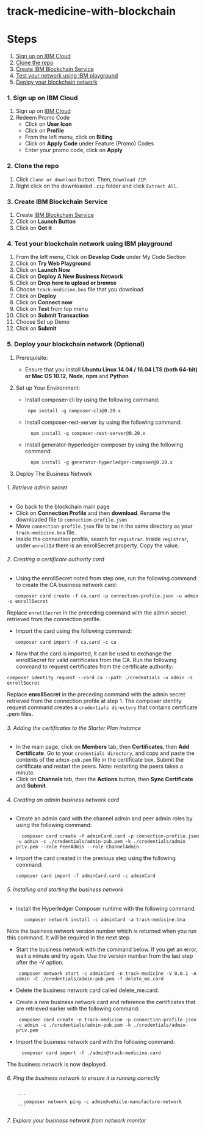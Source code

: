 # track-medicine-with-blockchain
# Steps

1. [Sign up on IBM Cloud](#1-sign-up-on-ibm-cloud)
2. [Clone the repo](#2-clone-the-repo)
3. [Create IBM Blockchain Service](#3-create-ibm-blockchain-service)
4. [Test your network using IBM playground](#4-test-your-blockchain-network-using-ibm-playground)
5. [Deploy your blockchain network ](#5-deploy-your-blockchain-network-optional )


### 1. Sign up on IBM Cloud
1. Sign up on [IBM Cloud](https://ibm.biz/BdY7C7)
2. Redeem Promo Code 
   * Click on **User Icon**
   * Click on **Profile**
   * From the left menu, click on **Billing** 
   * Click on **Apply Code** under Feature (Promo) Codes
   * Enter your promo code, click on **Apply**

### 2. Clone the repo
1. Click `Clone or download` button. Then, `Download ZIP`.
2. Right click on the downloaded `.zip` folder and click `Extract All`.

### 3. Create IBM Blockchain Service
1. Create [IBM Blockchain Service](https://console.bluemix.net/catalog/services/blockchain)
2. Click on **Launch Button**
3. Click on **Got it**

### 4. Test your blockchain network using IBM playground
1.  From the left menu, Click on **Develop Code** under My Code Section
2.  Click on **Try Web Playground**
3.  Click on **Launch Now**
4.  Click on **Deploy A New Business Network**
5.  Click on **Drop here to upload or browse**
6.  Choose `track-medicine.bna` file that you download
7.  Click on **Deploy**
8.  Click on **Connect now**
9.  Click on **Test** from top menu
10. Click on **Submit Transaction**
11. Choose Set up Demo
12. Click on **Submit**

### 5. Deploy your blockchain network (Optional)
1. Prerequisite:
   * Ensure that you install **Ubuntu Linux 14.04 / 16.04 LTS (both 64-bit) or Mac OS 10.12**, **Node**, **npm** and **Python**

2. Set up Your Environment:
   * Install composer-cli by using the following command:
      ```
       npm install -g composer-cli@0.20.x
       ```
   * Install composer-rest-server by using the following command:
      ```
        npm install -g composer-rest-server@0.20.x
       ```
   * Install generator-hyperledger-composer by using the following command:
      ```
        npm install -g generator-hyperledger-composer@0.20.x
       ```
3. Deploy The Business Network
  ###### 1. Retrieve admin secret
   * Go back to the blockchain main page
   * Click on **Connection Profile** and then **download**. Rename the downloaded file to `connection-profile.json`
   * Move `connection-profile.json` file to be in the same directory as your `track-medicine.bna` file.
   * Inside the connection profile, search for `registrar`. Inside `registrar`, under `enrollId` there is an enrollSecret property. Copy the value.
   
  ###### 2. Creating a certificate authority card
   * Using the enrollSecret noted from step one, run the following command to create the CA business network card:
   ```
      composer card create -f ca.card -p connection-profile.json -u admin -s enrollSecret
   ``` 
   Replace `enrollSecret` in the preceding command with the admin secret retrieved from the connection profile.
   * Import the card using the following command:
   
   ```
      composer card import -f ca.card -c ca
   ```
   * Now that the card is imported, it can be used to exchange the enrollSecret for valid certificates from the CA. Run the following command to request certificates from the certificate authority:
   ```
   composer identity request --card ca --path ./credentials -u admin -s enrollSecret
   ```
   Replace **enrollSecret** in the preceding command with the admin secret retrieved from the connection profile at step 1. 
   The composer identity request command creates a `credentials directory` that contains certificate .pem files.

   
  ###### 3. Adding the certificates to the Starter Plan instance
   * In the main page, click on **Members** tab, then **Certificates**, then **Add Certificate**. Go to your `credentials directory`, and copy and paste the contents of the `admin-pub.pem` file in the certificate box. Submit the certificate and restart the peers. Note: restarting the peers takes a minute.
   * Click on **Channels** tab, then the **Actions** button, then **Sync Certificate** and **Submit**.
    
  ###### 4. Creating an admin business network card
   * Create an admin card with the channel admin and peer admin roles by using the following command:
       ```
         composer card create -f adminCard.card -p connection-profile.json -u admin -c ./credentials/admin-pub.pem -k ./credentials/admin priv.pem --role PeerAdmin --role ChannelAdmin
       ```
   * Import the card created in the previous step using the following command:
    
       ```
       composer card import -f adminCard.card -c adminCard
       ```
    
  ###### 5. Installing and starting the business network
   * Install the Hyperledger Composer runtime with the following command:
        ```
           composer network install -c adminCard -a track-medicine.bna
        ```
   Note the business network version number which is returned when you run this command. It will be required in the next step.
   * Start the business network with the command below. If you get an error, wait a minute and try again. Use the version number from the last step after the -V option.
        ```
         composer network start -c adminCard -n track-medicine -V 0.0.1 -A admin -C ./credentials/admin-pub.pem -f delete_me.card
        ```
   * Delete the business network card called delete_me.card.
   * Create a new business network card and reference the certificates that are retrieved earlier with the following command:
        ```
         composer card create -n track-medicine -p connection-profile.json -u admin -c ./credentials/admin-pub.pem -k ./credentials/admin-priv.pem
        ```
       
   * Import the business network card with the following command:
        ```
          composer card import -f ./admin@track-medicine.card
        ```
   The business network is now deployed.

  ###### 6. Ping the business network to ensure it is running correctly
        ```
          composer network ping -c admin@vehicle-manufacture-network
        ```
    
  ###### 7. Explore your business network from network monitor

   
   
   



 
